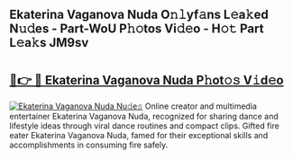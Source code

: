 ## Ekaterina Vaganova Nuda O𝚗𝚕yf𝚊ns L𝚎a𝚔ed N𝚞𝚍es - Part-WoU P𝚑𝚘tos Vi𝚍𝚎o - H𝚘𝚝 Part L𝚎a𝚔s JM9sv

# <h2><a href="http://kf1j5q.oniu.top/?m=Ekaterina+Vaganova+Nuda">🔗👉 🔴 Ekaterina Vaganova Nuda P𝚑ot𝚘𝚜 V𝚒d𝚎o</a></h2>

[![Ekaterina Vaganova Nuda Nu𝚍e𝚜](https://i.imgur.com/0qMVB7G.gif)](http://kf1j5q.oniu.top/?m=Ekaterina+Vaganova+Nuda)
Online creator and multimedia entertainer Ekaterina Vaganova Nuda, recognized for sharing dance and lifestyle ideas through viral dance routines and compact clips. Gifted fire eater Ekaterina Vaganova Nuda, famed for their exceptional skills and accomplishments in consuming fire safely.  

